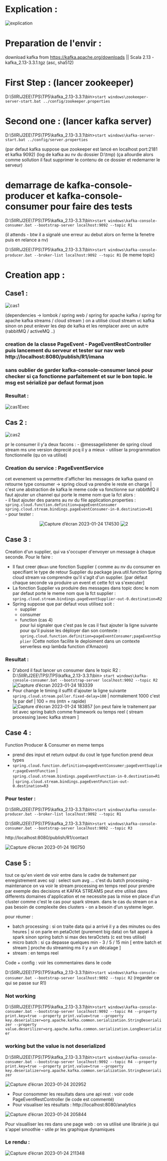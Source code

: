 # Explication :

![explication](https://user-images.githubusercontent.com/77898496/212558167-0d032f4b-0cb2-4f6e-a572-deb331113f91.png)

# Preparation de l'envir : 
  download kafka from https://kafka.apache.org/downloads || Scala 2.13  - kafka_2.13-3.3.1.tgz (asc, sha512)

# First Step : (lancer zookeeper)
D:\5IIR\J2EE\TPS\TP5\kafka_2.13-3.3.1\bin>``start windows\zookeeper-server-start.bat ../config/zookeeper.properties``

# Second one : (lancer kafka server)
D:\5IIR\J2EE\TPS\TP5\kafka_2.13-3.3.1\bin>``start windows\kafka-server-start.bat ../config/server.properties``

(par defaut kafka suppose que zookeeper est lancé en localhost port:2181 et kafka 9092)
(log de kafka au nv du dossier D:\tmp)
(ça allourdie alors comme sollution il faut supprimer le contenu de ce dossier et redemarrer le serveur)

# demarrage de kafka-console-producer et kafka-console-consumer pour faire des tests
D:\5IIR\J2EE\TPS\TP5\kafka_2.13-3.3.1\bin>``start windows\kafka-console-consumer.bat --bootstrap-server localhost:9092 --topic R1``

(il attends - btw il a signalé une erreur au debut alors on ferme la fenetre puis en relance a nv)

D:\5IIR\J2EE\TPS\TP5\kafka_2.13-3.3.1\bin>``start windows\kafka-console-producer.bat --broker-list localhost:9092 --topic R1``
(le meme topic)

# Creation app :

## Case1 :

![cas1](https://user-images.githubusercontent.com/77898496/212558177-9a401640-424b-4190-8ce6-d448ad9007e6.png)

(dependencies -> lombok / spring web / spring for apache kafka / spring for apache kafka streams / cloud stream )
on a utilisé cloud stream vc kafka sinon on peut enlever les dep de kafka et les remplacer avec un autre (rabbitMQ / activeMQ ..)

### creation de la classe PageEvent - PageEventRestController puis lancement du serveur et tester sur nav web http://localhost:8080/publish/R1/imana
### sans oublier de garder kafka-console-consumer lancé pour checker si ça fonctionne parfaitement et sur le bon topic. le msg est sérializé par defaut format json

### Resultat :

![cas1Exec](https://user-images.githubusercontent.com/77898496/212558196-9fe77ac9-764b-40b6-b36a-5f9511ee5cf8.png)

## Cas 2 :

![cas2](https://user-images.githubusercontent.com/77898496/212558353-6ea9fdf7-ced9-4cc2-b534-48f3d80a2343.png)

pr le consumer il y'a deux facons :
    - @messagelistener de spring cloud stream ms une version deprecié pcq il y a mieux
    - utiliser la programmation fonctionnelle (qu on va utilisé)

### Creation du service : PageEventService

cet evenement va permettre d'afficher les messages de kafka
quand on retourne type consumer -> spring cloud va prendre le reste en charge | c'est une abstraction de kafka le meme code va fonctionne sur rabbitMQ
il faut ajouter un channel qui porte le meme nom que la fct alors : <br>
	- il faut ajouter des params au nv du file application.properties : <br>
	``spring.cloud.function.definition=pageEventConsumer``<br>
	``spring.cloud.stream.bindings.pageEventConsumer-in-0.destination=R1`` <br>
	- pour tester : 
	<p align="center">
![Capture d’écran 2023-01-24 174530](https://user-images.githubusercontent.com/77898496/214355329-ef931d5b-1fb2-4a95-8c0e-8e6be587828c.png)  ![2](https://user-images.githubusercontent.com/77898496/214357794-ab09f594-7212-4b9b-81dd-368478a57bd6.png)
	</p>

## Case 3 :

Creation d'un supplier, qui va s'occuper d'envoyer un message à chaque seconde.
Pour le faire : <br>
- Il faut creer ``@Bean`` une fonction Supplier ( comme au nv du consumer en specifiant le type de retour Supplier du package java.util.function Spring cloud stream va comprendre qu'il s'agit d'un supplier. [par défaut chaque seconde va produire un event et cette fct va s'executer] <br>
- La fonction Supplier va produire des messages dans topic donc le nom par defaut porte le meme nom que la fct supplier : ``spring.cloud.stream.bindings.pageEventSupplier-out-0.destination=R2``
- Spring suppose que par defaut vous utilisez soit : <br>
	- supplier
	- consumer 
	- function (cas 4) <br>
  pour lui signaler que c'est pas le cas il faut ajouter la ligne suivante pour qu'il puisse les déployer dan son contexte : ``spring.cloud.function.definition=pageEventConsumer;pageEventSupplier`` (Cette notion facilite le deploiment dans un contexte serverless exp lambda function d'Amazon) <br>
### Resultat :
- D'abord il faut lancer un consumer dans le topic R2 : <br> 
D:\5IIR\J2EE\TPS\TP5\kafka_2.13-3.3.1\bin> ``start windows\kafka-console-consumer.bat --bootstrap-server localhost:9092 --topic R2``
![Capture d’écran 2023-01-24 183339](https://user-images.githubusercontent.com/77898496/214366014-302090c0-fc2d-4feb-8109-f388dbcf48ac.png)
- Pour change le timing il suffit d'ajouter la ligne suivante ``spring.cloud.stream.poller.fixed-delay=100`` | normalement 1000 c'est 1s par def | 100 = ms (mtn + rapide)
![Capture d’écran 2023-01-24 183857](https://user-images.githubusercontent.com/77898496/214367427-3dce784a-64fe-4785-bb16-682af8740da3.png)
[on peut faire le traitement par lot avec spring batch comme framework ou temps reel ( stream processing )avec kafka stream ]

## Case 4 :

Function Producer & Consumer en meme temps <br>
- prend des input et return output du cout le type function prend deux types <br>
- ``spring.cloud.function.definition=pageEventConsumer;pageEventSupplier;pageEventFunction`` |
``spring.cloud.stream.bindings.pageEventFunction-in-0.destination=R1`` |
``spring.cloud.stream.bindings.pageEventFunction-out-0.destination=R3``
### Pour tester : 
D:\5IIR\J2EE\TPS\TP5\kafka_2.13-3.3.1\bin>``start windows\kafka-console-producer.bat --broker-list localhost:9092 --topic R1``

D:\5IIR\J2EE\TPS\TP5\kafka_2.13-3.3.1\bin>``start windows\kafka-console-consumer.bat --bootstrap-server localhost:9092 --topic R3``

http://localhost:8080/publish/R1/contact

![Capture d’écran 2023-01-24 190750](https://user-images.githubusercontent.com/77898496/214374032-de55c8c2-c2aa-4fb7-9fcf-c563b3d2e0d8.png)

## Case 5 :

tout ce qu'en vient de voir entre dans le cadre de traitement par enregistrement avec sql : select sum avg ... c'est du batch processing  - maintenance on va voir le stream processing en temps reel pour prendre par exemple des decisions et KAFKA STREAMS peut etre utilisé dans differents domaines d'application et ne necessite pas la mise en place d'un cluster comme c'est le cas pour spark stream.
dans le cas du stream on a pas besoin de complexite des clusters - on a besoin d'un systeme leger.

pour réumer : 

- batch processing : si on traite data qui a arrivé il y a des minutes ou des heures | si on parle en petaOctet (purement big data) on fait appel à spark sinon spring batch si max des teraOctets (c est tres utilisé)
- micro batch : si ça depasse quelques min - 3 / 5 / 15 min  [ entre batch et stream ] proche du streaming ms il y a un décalage ] 
- stream : en temps reel 

Code + config : voir les commentaires dans le code 

D:\5IIR\J2EE\TPS\TP5\kafka_2.13-3.3.1\bin>``start windows\kafka-console-consumer.bat --bootstrap-server localhost:9092 --topic R2`` (regarder ce qui se passe sur R1)

### Not working
D:\5IIR\J2EE\TPS\TP5\kafka_2.13-3.3.1\bin>``start windows\kafka-console-consumer.bat --bootstrap-server localhost:9092 --topic R4 --property print.key=true --property print.value=true --property key.deserializer=org.apache.kafka.common.serialization.StringDeserializer --property value.deserilizer=org.apache.kafka.common.serialization.LongDeserializer ``

### working but the value is not deserialized
D:\5IIR\J2EE\TPS\TP5\kafka_2.13-3.3.1\bin>``start windows\kafka-console-consumer.bat --bootstrap-server localhost:9092 --topic R4 --property print.key=true --property print.value=true --property key.deserializer=org.apache.kafka.common.serialization.StringDeserializer``   

![Capture d’écran 2023-01-24 202952](https://user-images.githubusercontent.com/77898496/214390233-5f99c36f-d3a8-49d5-adbd-79521e100851.png)

- Pour consommer les resultats dans une api rest : voir code PageEventRestController (le code est commenté)
- Pour visualiser les résultats : http://localhost:8080/analytics

![Capture d’écran 2023-01-24 205844](https://user-images.githubusercontent.com/77898496/214395996-97d820fb-fd2b-4d12-8e08-35b1d0618e69.png)

Pour visualliser les res dans une page web : 
on va utilisé une librairie js qui s'appel smoothie - utile pr les graphique dynamiques 

### Le rendu :

![Capture d’écran 2023-01-24 211348](https://user-images.githubusercontent.com/77898496/214398700-728c8a31-ae0c-4bc5-b50c-a4487a11e9d9.png)
